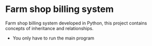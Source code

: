 # Farm shop billing system
Farm shop billing system developed in Python, this project contains concepts of inheritance and relationships.
- You only have to run the main program
